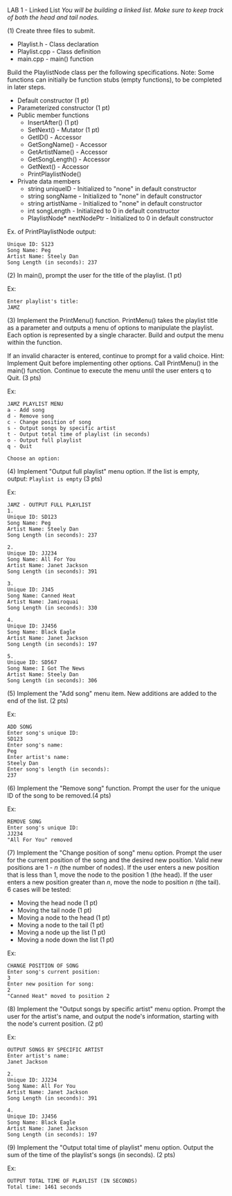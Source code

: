 LAB 1 - Linked List
*You will be building a linked list. Make sure to keep track of both the head and tail nodes.*

(1) Create three files to submit.

- Playlist.h - Class declaration
- Playlist.cpp - Class definition
- main.cpp - main() function

Build the PlaylistNode class per the following specifications. Note: Some functions can initially be function stubs (empty functions), to be completed in later steps.

- Default constructor (1 pt)
- Parameterized constructor (1 pt)
- Public member functions
    - InsertAfter() (1 pt)
    - SetNext() - Mutator (1 pt)
    - GetID() - Accessor
    - GetSongName() - Accessor
    - GetArtistName() - Accessor
    - GetSongLength() - Accessor
    - GetNext() - Accessor
    - PrintPlaylistNode()
- Private data members
    - string uniqueID - Initialized to "none" in default constructor
    - string songName - Initialized to "none" in default constructor
    - string artistName - Initialized to "none" in default constructor
    - int songLength - Initialized to 0 in default constructor
    - PlaylistNode* nextNodePtr - Initialized to 0 in default constructor

Ex. of PrintPlaylistNode output:

```
Unique ID: S123
Song Name: Peg
Artist Name: Steely Dan
Song Length (in seconds): 237

```

(2) In main(), prompt the user for the title of the playlist. (1 pt)

Ex:

```
Enter playlist's title:
JAMZ

```

(3) Implement the PrintMenu() function. PrintMenu() takes the playlist title as a parameter and outputs a menu of options to manipulate the playlist. Each option is represented by a single character. Build and output the menu within the function.

If an invalid character is entered, continue to prompt for a valid choice. Hint: Implement Quit before implementing other options. Call PrintMenu() in the main() function. Continue to execute the menu until the user enters q to Quit. (3 pts)

Ex:

```
JAMZ PLAYLIST MENU
a - Add song
d - Remove song
c - Change position of song
s - Output songs by specific artist
t - Output total time of playlist (in seconds)
o - Output full playlist
q - Quit

Choose an option:

```

(4) Implement "Output full playlist" menu option. If the list is empty, output: `Playlist is empty` (3 pts)

Ex:

```
JAMZ - OUTPUT FULL PLAYLIST
1.
Unique ID: SD123
Song Name: Peg
Artist Name: Steely Dan
Song Length (in seconds): 237

2.
Unique ID: JJ234
Song Name: All For You
Artist Name: Janet Jackson
Song Length (in seconds): 391

3.
Unique ID: J345
Song Name: Canned Heat
Artist Name: Jamiroquai
Song Length (in seconds): 330

4.
Unique ID: JJ456
Song Name: Black Eagle
Artist Name: Janet Jackson
Song Length (in seconds): 197

5.
Unique ID: SD567
Song Name: I Got The News
Artist Name: Steely Dan
Song Length (in seconds): 306

```

(5) Implement the "Add song" menu item. New additions are added to the end of the list. (2 pts)

Ex:

```
ADD SONG
Enter song's unique ID:
SD123
Enter song's name:
Peg
Enter artist's name:
Steely Dan
Enter song's length (in seconds):
237

```

(6) Implement the "Remove song" function. Prompt the user for the unique ID of the song to be removed.(4 pts)

Ex:

```
REMOVE SONG
Enter song's unique ID:
JJ234
"All For You" removed

```

(7) Implement the "Change position of song" menu option. Prompt the user for the current position of the song and the desired new position. Valid new positions are 1 - *n* (the number of nodes). If the user enters a new position that is less than 1, move the node to the position 1 (the head). If the user enters a new position greater than *n*, move the node to position *n* (the tail). 6 cases will be tested:

- Moving the head node (1 pt)
- Moving the tail node (1 pt)
- Moving a node to the head (1 pt)
- Moving a node to the tail (1 pt)
- Moving a node up the list (1 pt)
- Moving a node down the list (1 pt)

Ex:

```
CHANGE POSITION OF SONG
Enter song's current position:
3
Enter new position for song:
2
"Canned Heat" moved to position 2

```

(8) Implement the "Output songs by specific artist" menu option. Prompt the user for the artist's name, and output the node's information, starting with the node's current position. (2 pt)

Ex:

```
OUTPUT SONGS BY SPECIFIC ARTIST
Enter artist's name:
Janet Jackson

2.
Unique ID: JJ234
Song Name: All For You
Artist Name: Janet Jackson
Song Length (in seconds): 391

4.
Unique ID: JJ456
Song Name: Black Eagle
Artist Name: Janet Jackson
Song Length (in seconds): 197

```

(9) Implement the "Output total time of playlist" menu option. Output the sum of the time of the playlist's songs (in seconds). (2 pts)

Ex:

```
OUTPUT TOTAL TIME OF PLAYLIST (IN SECONDS)
Total time: 1461 seconds
```
